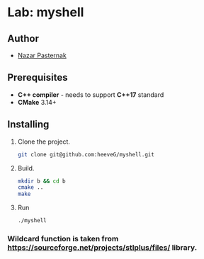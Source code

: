 # Lab: myshell

## Author

 - [Nazar Pasternak](https://github.com/heeveG)

## Prerequisites

 - **C++ compiler** - needs to support **C++17** standard
 - **CMake** 3.14+
 
## Installing

1. Clone the project.
    ```bash
    git clone git@github.com:heeveG/myshell.git
    ```
2. Build.
    ```bash
    mkdir b && cd b
    cmake ..
    make
    ```
3. Run
    ```bash
    ./myshell
    ```

### Wildcard function is taken from https://sourceforge.net/projects/stlplus/files/ library.

